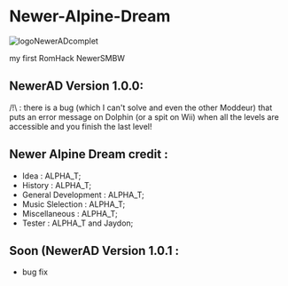 # Newer-Alpine-Dream
![logoNewerADcomplet](https://user-images.githubusercontent.com/94932316/152682718-f9fa4e5e-d696-400d-9525-b24316f4d9fc.png)

my first RomHack NewerSMBW


## NewerAD Version 1.0.0:
/!\ : there is a bug (which I can't solve and even the other Moddeur) that puts an error message on Dolphin (or a spit on Wii) when all the levels are accessible and you finish the last level!


## Newer Alpine Dream credit :
- Idea : ALPHA_T;
- History : ALPHA_T;
- General Development : ALPHA_T;
- Music Slelection : ALPHA_T;
- Miscellaneous : ALPHA_T;
- Tester : ALPHA_T and Jaydon;



## Soon (NewerAD Version 1.0.1 :
- bug fix 
